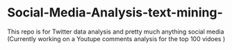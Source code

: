 # Social-Media-Analysis-text-mining-
This repo is for Twitter data analysis and pretty much anything social media
(Currently working on a Youtupe comments analysis for the top 100 vidoes ) 
